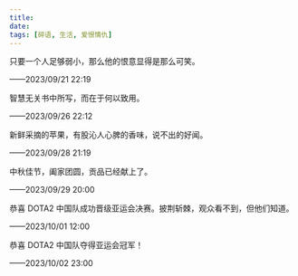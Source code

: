 ```yaml
---
title: 
date: 
tags: [碎语, 生活, 爱恨情仇]
---
```


只要一个人足够弱小，那么他的恨意显得是那么可笑。

——2023/09/21 22:19

智慧无关书中所写，而在于何以致用。

——2023/09/26 22:12

新鲜采摘的苹果，有股沁人心脾的香味，说不出的好闻。

——2023/09/28 21:19

中秋佳节，阖家团圆，贡品已经献上了。

——2023/09/29 20:00

恭喜 DOTA2 中国队成功晋级亚运会决赛。披荆斩棘，观众看不到，但他们知道。

——2023/10/01 12:00

恭喜 DOTA2 中国队夺得亚运会冠军！

——2023/10/02 23:00

